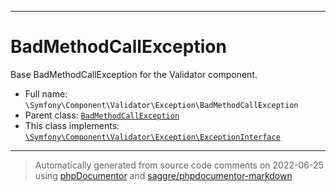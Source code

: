 ***

# BadMethodCallException

Base BadMethodCallException for the Validator component.

* Full name: `\Symfony\Component\Validator\Exception\BadMethodCallException`
* Parent class: [`BadMethodCallException`](../../../../BadMethodCallException.md)
* This class implements:
  [`\Symfony\Component\Validator\Exception\ExceptionInterface`](./ExceptionInterface.md)

***
> Automatically generated from source code comments on 2022-06-25 using [phpDocumentor](http://www.phpdoc.org/) and [saggre/phpdocumentor-markdown](https://github.com/Saggre/phpDocumentor-markdown)

